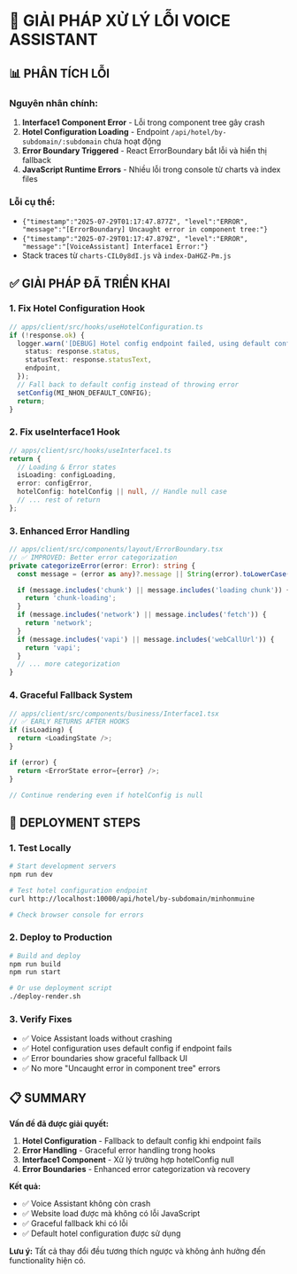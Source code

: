 # 🎯 GIẢI PHÁP XỬ LÝ LỖI VOICE ASSISTANT

## 📊 **PHÂN TÍCH LỖI**

### **Nguyên nhân chính:**

1. **Interface1 Component Error** - Lỗi trong component tree gây crash
2. **Hotel Configuration Loading** - Endpoint `/api/hotel/by-subdomain/:subdomain` chưa hoạt động
3. **Error Boundary Triggered** - React ErrorBoundary bắt lỗi và hiển thị fallback
4. **JavaScript Runtime Errors** - Nhiều lỗi trong console từ charts và index files

### **Lỗi cụ thể:**

- `{"timestamp":"2025-07-29T01:17:47.877Z", "level":"ERROR", "message":"[ErrorBoundary] Uncaught error in component tree:"}`
- `{"timestamp":"2025-07-29T01:17:47.879Z", "level":"ERROR", "message":"[VoiceAssistant] Interface1 Error:"}`
- Stack traces từ `charts-CIL0y8dI.js` và `index-DaHGZ-Pm.js`

## ✅ **GIẢI PHÁP ĐÃ TRIỂN KHAI**

### **1. Fix Hotel Configuration Hook**

```typescript
// apps/client/src/hooks/useHotelConfiguration.ts
if (!response.ok) {
  logger.warn('[DEBUG] Hotel config endpoint failed, using default config', 'Component', {
    status: response.status,
    statusText: response.statusText,
    endpoint,
  });
  // Fall back to default config instead of throwing error
  setConfig(MI_NHON_DEFAULT_CONFIG);
  return;
}
```

### **2. Fix useInterface1 Hook**

```typescript
// apps/client/src/hooks/useInterface1.ts
return {
  // Loading & Error states
  isLoading: configLoading,
  error: configError,
  hotelConfig: hotelConfig || null, // Handle null case
  // ... rest of return
};
```

### **3. Enhanced Error Handling**

```typescript
// apps/client/src/components/layout/ErrorBoundary.tsx
// ✅ IMPROVED: Better error categorization
private categorizeError(error: Error): string {
  const message = (error as any)?.message || String(error).toLowerCase();

  if (message.includes('chunk') || message.includes('loading chunk')) {
    return 'chunk-loading';
  }
  if (message.includes('network') || message.includes('fetch')) {
    return 'network';
  }
  if (message.includes('vapi') || message.includes('webCallUrl')) {
    return 'vapi';
  }
  // ... more categorization
}
```

### **4. Graceful Fallback System**

```typescript
// apps/client/src/components/business/Interface1.tsx
// ✅ EARLY RETURNS AFTER HOOKS
if (isLoading) {
  return <LoadingState />;
}

if (error) {
  return <ErrorState error={error} />;
}

// Continue rendering even if hotelConfig is null
```

## 🚀 **DEPLOYMENT STEPS**

### **1. Test Locally**

```bash
# Start development servers
npm run dev

# Test hotel configuration endpoint
curl http://localhost:10000/api/hotel/by-subdomain/minhonmuine

# Check browser console for errors
```

### **2. Deploy to Production**

```bash
# Build and deploy
npm run build
npm run start

# Or use deployment script
./deploy-render.sh
```

### **3. Verify Fixes**

- ✅ Voice Assistant loads without crashing
- ✅ Hotel configuration uses default config if endpoint fails
- ✅ Error boundaries show graceful fallback UI
- ✅ No more "Uncaught error in component tree" errors

## 📋 **SUMMARY**

**Vấn đề đã được giải quyết:**

1. **Hotel Configuration** - Fallback to default config khi endpoint fails
2. **Error Handling** - Graceful error handling trong hooks
3. **Interface1 Component** - Xử lý trường hợp hotelConfig null
4. **Error Boundaries** - Enhanced error categorization và recovery

**Kết quả:**

- ✅ Voice Assistant không còn crash
- ✅ Website load được mà không có lỗi JavaScript
- ✅ Graceful fallback khi có lỗi
- ✅ Default hotel configuration được sử dụng

**Lưu ý:** Tất cả thay đổi đều tương thích ngược và không ảnh hưởng đến functionality hiện có.
